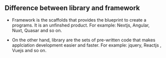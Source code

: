 ## Difference between library and framework
- Framework is the scaffolds that provides the blueprint to create a programs. It is an unfinshed product. For example: Nextjs, Angular, Nuxt, Quasar and so on.

- On the other hand, library are the sets of pre-written code that makes applciation development easier and faster. For example: jquery, Reactjs , Vuejs and so on.